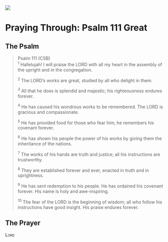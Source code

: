 <img class="intro-right" src="/images/art-paris-psalter.jpg">

# Praying Through: Psalm 111 Great

## The Psalm

>Psalm 111 (CSB)  
><sup>1</sup> Hallelujah! I will praise the LORD with all my heart in the assembly of the upright and in the congregation. 
>
><sup>2</sup> The LORD’s works are great, studied by all who delight in them. 
>
><sup>3</sup> All that he does is splendid and majestic; his righteousness endures forever. 
>
><sup>4</sup> He has caused his wondrous works to be remembered. The LORD is gracious and compassionate. 
>
><sup>5</sup> He has provided food for those who fear him; he remembers his covenant forever. 
>
><sup>6</sup> He has shown his people the power of his works by giving them the inheritance of the nations. 
>
><sup>7</sup> The works of his hands are truth and justice; all his instructions are trustworthy. 
>
><sup>8</sup> They are established forever and ever, enacted in truth and in uprightness. 
>
><sup>9</sup> He has sent redemption to his people. He has ordained his covenant forever. His name is holy and awe-inspiring. 
>
><sup>10</sup> The fear of the LORD is the beginning of wisdom; all who follow his instructions have good insight. His praise endures forever.

## The Prayer

<div style="font-variant: small-caps;">
Lord
</div>

